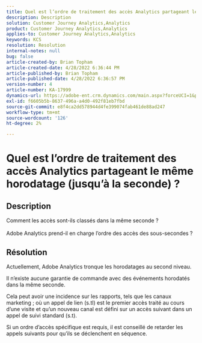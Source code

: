 ```yaml
---
title: Quel est l’ordre de traitement des accès Analytics partageant le même horodatage (jusqu’à la seconde) ?
description: Description
solution: Customer Journey Analytics,Analytics
product: Customer Journey Analytics,Analytics
applies-to: Customer Journey Analytics,Analytics
keywords: KCS
resolution: Resolution
internal-notes: null
bug: false
article-created-by: Brian Topham
article-created-date: 4/28/2022 6:36:44 PM
article-published-by: Brian Topham
article-published-date: 4/28/2022 6:36:57 PM
version-number: 4
article-number: KA-17999
dynamics-url: https://adobe-ent.crm.dynamics.com/main.aspx?forceUCI=1&pagetype=entityrecord&etn=knowledgearticle&id=228cd325-22c7-ec11-a7b6-0022480a1b03
exl-id: f6605b5b-8637-496a-a4d0-492f81eb7fbd
source-git-commit: e8f4ca2dd578944d4fe399074fab461de88ad247
workflow-type: tm+mt
source-wordcount: '126'
ht-degree: 2%

---
```


# Quel est l’ordre de traitement des accès Analytics partageant le même horodatage (jusqu’à la seconde) ?

## Description

Comment les accès sont-ils classés dans la même seconde ?<br><br>Adobe Analytics prend-il en charge l’ordre des accès des sous-secondes ?

## Résolution


Actuellement, Adobe Analytics tronque les horodatages au second niveau.

Il n’existe aucune garantie de commande avec des événements horodatés dans la même seconde.

Cela peut avoir une incidence sur les rapports, tels que les canaux marketing ; où un appel de lien (s.tl) est le premier accès traité au cours d’une visite et qu’un nouveau canal est défini sur un accès suivant dans un appel de suivi standard (s.t).

Si un ordre d’accès spécifique est requis, il est conseillé de retarder les appels suivants pour qu’ils se déclenchent en séquence.
